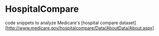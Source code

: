 # HospitalCompare

code snippets to analyze Medicare's [hospital compare dataset][http://www.medicare.gov/hospitalcompare/Data/AboutData/About.aspx]